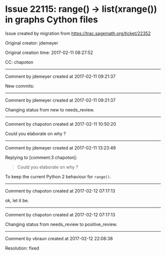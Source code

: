 # Issue 22115: range() -> list(xrange()) in graphs Cython files

Issue created by migration from https://trac.sagemath.org/ticket/22352

Original creator: jdemeyer

Original creation time: 2017-02-11 08:27:52

CC:  chapoton




---

Comment by jdemeyer created at 2017-02-11 09:21:37

New commits:


---

Comment by jdemeyer created at 2017-02-11 09:21:37

Changing status from new to needs_review.


---

Comment by chapoton created at 2017-02-11 10:50:20

Could you elaborate on why ?


---

Comment by jdemeyer created at 2017-02-11 13:23:49

Replying to [comment:3 chapoton]:
> Could you elaborate on why ?

To keep the current Python 2 behaviour for `range()`.


---

Comment by chapoton created at 2017-02-12 07:17:13

ok, let it be.


---

Comment by chapoton created at 2017-02-12 07:17:13

Changing status from needs_review to positive_review.


---

Comment by vbraun created at 2017-02-12 22:08:38

Resolution: fixed
